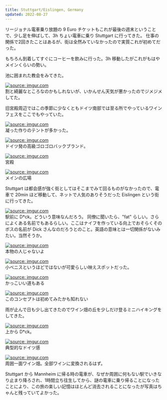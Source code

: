```yaml
---
title: Stuttgart/Eislingen, Germany
updated: 2022-08-27
---
```


リージョナル電車乗り放題の 9 Euro チケットもこれが最後の週末ということで、少し足を伸ばして、3h ちょい電車に乗り Stuttgart に行ってきた。
仕事の関係で2回きたことはあるが、街は全然みていなかったので実質これが初めてだった。

もちろん到着してすぐにコーヒーを飲みに行った。3h 移動したがこれがもはやメインくらいの勢い。

池に囲まれた教会をみてきた。

<a href="https://imgur.com/4rfC1sB"><img src="https://i.imgur.com/4rfC1sB.jpg" title="source: imgur.com" /></a>  
割と綺麗なところなのかもしれないが、いかんせん天気が悪かったのでジメジメしてた。

旧宮殿周辺ではこの季節に少なくともドイツ南部では至る所でやっているワインフェスをここでもやっていた。

<a href="https://imgur.com/95mqnH3"><img src="https://i.imgur.com/95mqnH3.jpg" title="source: imgur.com" /></a>  
凝った作りのテントが多かった。

<a href="https://imgur.com/mfAR02B"><img src="https://i.imgur.com/mfAR02B.jpg" title="source: imgur.com" /></a>  
ドイツ発の高級ゴロゴロバックブランド。

<a href="https://imgur.com/f8V8QFu"><img src="https://i.imgur.com/f8V8QFu.jpg" title="source: imgur.com" /></a>  
宮殿

<a href="https://imgur.com/LasMB52"><img src="https://i.imgur.com/LasMB52.jpg" title="source: imgur.com" /></a>  
メインの広場

Stuttgart は都会感が強く街としてはそこまでみて回るものがなかったので、電車で 20min ほど移動して、ネットで人気のありそうだった Eislingen という街に行ってきた。

<a href="https://imgur.com/yF81Zwv"><img src="https://i.imgur.com/yF81Zwv.jpg" title="source: imgur.com" /></a>  
駅前に D*ck。どういう意味なんだろう。
同僚に聞いたら、"fat" らしい。さらによくある名前でもあるらしい。ここはナイフを作っている向上でおそらくそのボスの名前が Dick さんなのだろうとのこと。英語の意味とは一切関係がないみたい。当然そうか。

<a href="https://imgur.com/QWYjxi4"><img src="https://i.imgur.com/QWYjxi4.jpg" title="source: imgur.com" /></a>  
本物の人じゃないよ

<a href="https://imgur.com/zhNznZ9"><img src="https://i.imgur.com/zhNznZ9.jpg" title="source: imgur.com" /></a>  
小ベニスというほどではないが可愛らしい映えスポットだった。

<a href="https://imgur.com/9uzhTp1"><img src="https://i.imgur.com/9uzhTp1.jpg" title="source: imgur.com" /></a>  
かっこいい道もある

<a href="https://imgur.com/VYFkNbD"><img src="https://i.imgur.com/VYFkNbD.jpg" title="source: imgur.com" /></a>  
このコンセプトは初めてみたかも知れない

雨が止んで日も少し出てきたのでワイン畑の丘を少しだけ登るミニハイキングをしてきた。

<a href="https://imgur.com/vxohvXj"><img src="https://i.imgur.com/vxohvXj.jpg" title="source: imgur.com" /></a>  
上から D*ck。

<a href="https://imgur.com/zOMlw4z"><img src="https://i.imgur.com/zOMlw4z.jpg" title="source: imgur.com" /></a>  
典型的なドイツ感

<a href="https://imgur.com/tIGR3RC"><img src="https://i.imgur.com/tIGR3RC.jpg" title="source: imgur.com" /></a>  
周囲一面ワイン畑。全部ワインに変換されるはず。

Stuttgart から Mannheim に帰る時の電車が、なぜか周囲に何もない駅でいきなり止まり降ろされ、1時間立ち往生してから、謎の電車に乗り帰ることになったことにより、この旅の楽しい記憶はほとんど消去されることになったが写真はちゃんと残っていてよかった。
